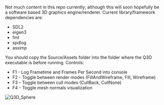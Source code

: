 Not much content in this repo currently; although this will soon hopefully be a software based 3D graphics engine/renderer.
Current library/framework dependencies are: 
* SDL2
* eigen3
* fmt
* spdlog
* assimp

You should copy the Source/Assets folder into the folder where the Q3D executable is before running.
Controls:
* F1 - Log Frametime and Frames Per Second into console
* F2 - Toggle between render modes (FillAndWireframe, Fill, Wireframe)
* F3 - Toggle between cull modes (CullBack, CullNone)
* F4 - Toggle mesh normals visualization

![Q3D_Sphere](https://user-images.githubusercontent.com/40324586/183299075-446a3997-c8b6-41b6-89e8-0e32997c3040.gif)
